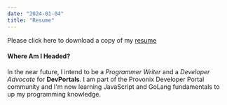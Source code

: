 ```yaml
---
date: "2024-01-04"
title: "Resume"
---
```


Please click here to download a copy of my <a href="https://drive.google.com/file/d/1o3shAFfSFd_G4CqfSCJ7iJw_Wvul70-G/view?usp=sharing" target="_blank">resume</a>

#### Where Am I Headed?

In the near future, I intend to be a *Programmer Writer* and a *Developer Advocate* for **DevPortals**. I am part of the Provonix Developer Portal community and I'm now learning JavaScript and GoLang fundamentals to up my programming knowledge. 



